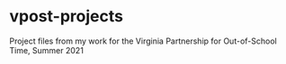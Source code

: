 # vpost-projects
Project files from my work for the Virginia Partnership for Out-of-School Time, Summer 2021

